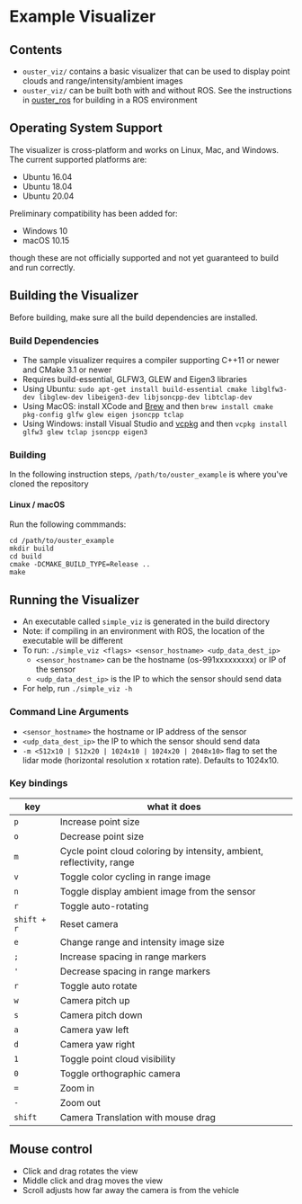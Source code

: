 # Example Visualizer

## Contents
* `ouster_viz/` contains a basic visualizer that can be used to
  display point clouds and range/intensity/ambient images
* `ouster_viz/` can be built both with and without ROS. See the instructions in
  [ouster_ros](../ouster_ros/README.md) for building in a ROS environment

## Operating System Support
The visualizer is cross-platform and works on Linux, Mac, and Windows. The current supported
platforms are:

* Ubuntu 16.04
* Ubuntu 18.04
* Ubuntu 20.04

Preliminary compatibility has been added for:

* Windows 10
* macOS 10.15

though these are not officially supported and not yet guaranteed to build and run correctly.

## Building the Visualizer
Before building, make sure all the build dependencies are installed.

### Build Dependencies
* The sample visualizer requires a compiler supporting C++11 or newer
  and CMake 3.1 or newer
* Requires build-essential, GLFW3, GLEW and Eigen3 libraries
* Using Ubuntu: `sudo apt-get install build-essential cmake libglfw3-dev libglew-dev libeigen3-dev
  libjsoncpp-dev libtclap-dev`
* Using MacOS: install XCode and [Brew](https://brew.sh/) and then `brew install cmake pkg-config
  glfw glew eigen jsoncpp tclap`
* Using Windows: install Visual Studio and [vcpkg](https://github.com/microsoft/vcpkg) and then
  `vcpkg install glfw3 glew tclap jsoncpp eigen3`

### Building
In the following instruction steps, `/path/to/ouster_example` is where you've cloned the repository

#### Linux / macOS
Run the following commmands:

```
cd /path/to/ouster_example
mkdir build
cd build
cmake -DCMAKE_BUILD_TYPE=Release ..
make
```

## Running the Visualizer
* An executable called `simple_viz` is generated in the build directory
* Note: if compiling in an environment with ROS, the location of the
  executable will be different
* To run: `./simple_viz <flags> <sensor_hostname> <udp_data_dest_ip>`
    - `<sensor_hostname>` can be the hostname (os-991xxxxxxxxx) or IP of the sensor
    - `<udp_data_dest_ip>` is the IP to which the sensor should send data
* For help, run `./simple_viz -h`

### Command Line Arguments
* `<sensor_hostname>` the hostname or IP address of the sensor
* `<udp_data_dest_ip>` the IP to which the sensor should send data
* `-m <512x10 | 512x20 | 1024x10 | 1024x20 | 2048x10>` flag to set the lidar
  mode (horizontal resolution x rotation rate). Defaults to 1024x10.

### Key bindings
| key | what it does |
| ----| ------------ |
| `p` | Increase point size |
| `o` | Decrease point size |
| `m` | Cycle point cloud coloring by intensity, ambient, reflectivity, range |
| `v` | Toggle color cycling in range image |
| `n` | Toggle display ambient image from the sensor |
| `r` | Toggle auto-rotating |
| `shift + r` | Reset camera |
| `e` | Change range and intensity image size|
| `;` | Increase spacing in range markers |
| `'` | Decrease spacing in range markers |
| `r` | Toggle auto rotate |
| `w` | Camera pitch up |
| `s` | Camera pitch down |
| `a` | Camera yaw left |
| `d` | Camera yaw right |
| `1` | Toggle point cloud visibility |
| `0` | Toggle orthographic camera |
| `=` | Zoom in |
| `-` | Zoom out |
| `shift` | Camera Translation with mouse drag |

## Mouse control
* Click and drag rotates the view
* Middle click and drag moves the view
* Scroll adjusts how far away the camera is from the vehicle

